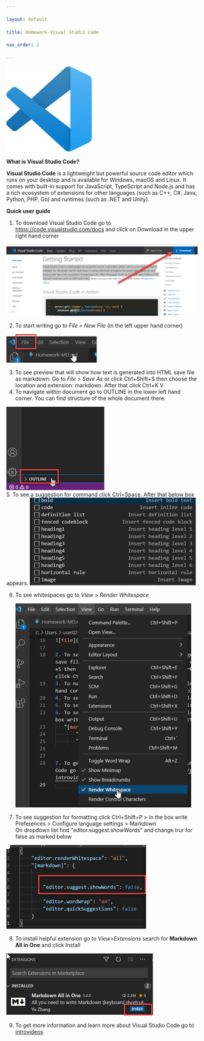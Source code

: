 ```yaml
---

layout: default

title: Homework-Visual Studio Code

nav_order: 2

---
```


![icon](./images/icon.jpg)

**What is Visual Studio Code?** 

**Visual Studio Code** is a lightweight but powerful source code editor which runs on your desktop and is available for Windows, macOS and Linux. It comes with built-in support for JavaScript, TypeScript and Node.js and has a rich ecosystem of extensions for other languages (such as C++, C#, Java, Python, PHP, Go) and runtimes (such as .NET and Unity).

**Quick user guide**

1. To download Visual Studio Code go to https://code.visualstudio.com/docs and click on Download in the upper right hand corner
    
![downloadVSC](./images/downloadVSC.png)


2. To start writing go to *File > New File* (in the left upper hand corner)

![file](./images/file.png)

3. To see preview that will show how text is generated into HTML save file as markdown. Go to *File > Save As* or click Ctrl+Shift+S then choose the location and extension: markdown. After that click Ctrl+K V 
4. To navigate within document go to OUTLINE in the lower left hand corner. You can find structure of the whole document there.  
   
![outline](./images/outline.png)  
5. To see a suggestion for command  click Ctrl+Space. After that below box appears. 
![suggestion](./images/suggestion.png) 

6. To see whitespaces go to *View > Render Whitespace*  
   
   ![render](./images/render.png)


7. To see suggestion for formatting click Ctrl+Shift+P > in the box write Preferences > Configure language settings > Markdown  
On dropdown list find "editor.suggest.showWords" and change trur for false as marked below

![showwords](./images/showwords.png)

8. To install helpful extension go to *View>Extensions* search for **Markdown All in One** and click Install

![install](./images/install.png)


9.  To get more information and learn more about Visual Studio Code go to [introvideos](https://code.visualstudio.com/docs/getstarted/introvideos)
